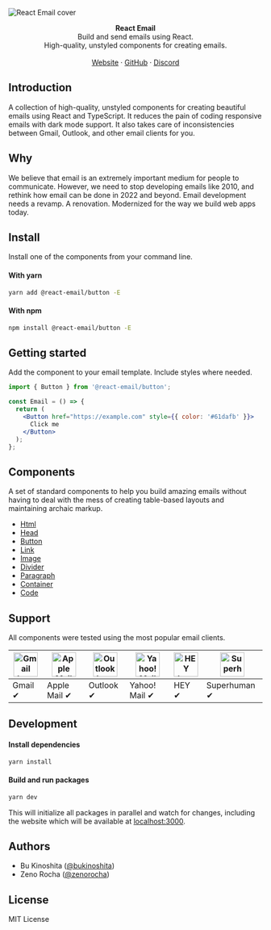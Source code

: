 ![React Email cover](https://react-email-assets.vercel.app/react-email.png)

<div align="center"><strong>React Email</strong></div>
<div align="center">Build and send emails using React.<br />High-quality, unstyled components for creating emails.</div>
<br />
<div align="center">
<a href="https://react.email">Website</a> 
<span> · </span>
<a href="https://github.com/zenorocha/react-email">GitHub</a> 
<span> · </span>
<a href="https://react.email/discord">Discord</a>
</div>

## Introduction

A collection of high-quality, unstyled components for creating beautiful emails using React and TypeScript.
It reduces the pain of coding responsive emails with dark mode support. It also takes care of inconsistencies between Gmail, Outlook, and other email clients for you.

## Why

We believe that email is an extremely important medium for people to communicate. However, we need to stop developing emails like 2010, and rethink how email can be done in 2022 and beyond. Email development needs a revamp. A renovation. Modernized for the way we build web apps today.

## Install

Install one of the components from your command line.

#### With yarn

```sh
yarn add @react-email/button -E
```

#### With npm

```sh
npm install @react-email/button -E
```

## Getting started

Add the component to your email template. Include styles where needed.

```jsx
import { Button } from '@react-email/button';

const Email = () => {
  return (
    <Button href="https://example.com" style={{ color: '#61dafb' }}>
      Click me
    </Button>
  );
};
```

## Components

A set of standard components to help you build amazing emails without having to deal with the mess of creating table-based layouts and maintaining archaic markup.

* [Html](https://github.com/zenorocha/react-email/tree/main/packages/html)
* [Head](https://github.com/zenorocha/react-email/tree/main/packages/head)
* [Button](https://github.com/zenorocha/react-email/tree/main/packages/button)
* [Link](https://github.com/zenorocha/react-email/tree/main/packages/a)
* [Image](https://github.com/zenorocha/react-email/tree/main/packages/img)
* [Divider](https://github.com/zenorocha/react-email/tree/main/packages/hr)
* [Paragraph](https://github.com/zenorocha/react-email/tree/main/packages/p)
* [Container](https://github.com/zenorocha/react-email/tree/main/packages/container)
* [Code](https://github.com/zenorocha/react-email/tree/main/packages/code)

## Support

All components were tested using the most popular email clients.

| <img src="https://react.email/static/images/gmail.svg" width="48px" height="48px" alt="Gmail logo"> | <img src="https://react.email/static/images/apple-mail.svg" width="48px" height="48px" alt="Apple Mail"> | <img src="https://react.email/static/images/outlook.svg" width="48px" height="48px" alt="Outlook logo"> | <img src="https://react.email/static/images/yahoo-mail.svg" width="48px" height="48px" alt="Yahoo! Mail logo"> | <img src="https://react.email/static/images/hey.svg" width="48px" height="48px" alt="HEY logo"> | <img src="https://react.email/static/images/superhuman.svg" width="48px" height="48px" alt="Superhuman logo"> |
|-------------------------------------------------------------------------------------------------------------------------------------------------------------|-------------------------------------------------------------------------------------------------------------------------------------------------------------|---------------------------------------------------------------------------------------------------------------------------------------------------------------|-------------------------------------------------------------------------------------------------------------------------------------------------------------------|------------------------------------------------------------------------------------------------------------------------------------------------------------------|-------------------------------------------------------------------------------------------------------------------------------------------------------------------|
| Gmail ✔                                                                                                                                                     | Apple Mail ✔                                                                                                                                                | Outlook ✔                                                                                                                                                     | Yahoo! Mail ✔                                                                                                                                                     | HEY ✔                                                                                                                                                     | Superhuman ✔                                                                                                                                                     |

## Development

#### Install dependencies

  ```sh
yarn install
  ```

#### Build and run packages

  ```sh
yarn dev
  ```

This will initialize all packages in parallel and watch for changes, including the website which will be available at [localhost:3000](http://localhost:3000).

## Authors

- Bu Kinoshita ([@bukinoshita](https://twitter.com/bukinoshita))
- Zeno Rocha ([@zenorocha](https://twitter.com/zenorocha))

## License

MIT License